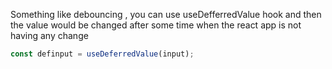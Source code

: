 Something like debouncing , you can use useDefferredValue hook and then the value would be changed after some time when the react app is not having any change

```js
const definput = useDeferredValue(input);
```
